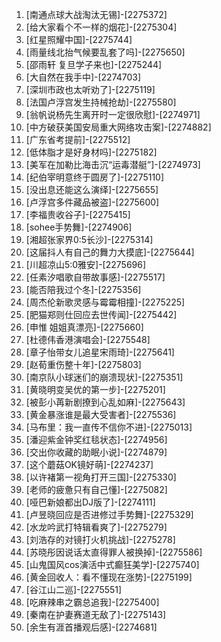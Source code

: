
1. [南通点球大战淘汰无锡]-[2275372]
1. [给大家看个不一样的烟花]-[2275304]
1. [红星照耀中国]-[2275744]
1. [雨量线北抬气候要乱套了吗]-[2275650]
1. [邵雨轩 复旦学子来也]-[2275244]
1. [大自然在我手中]-[2274703]
1. [深圳市政也太听劝了]-[2275119]
1. [法国卢浮宫发生持械抢劫]-[2275580]
1. [翁帆说杨先生离开时一定很欣慰]-[2274971]
1. [中方破获美国安局重大网络攻击案]-[2274882]
1. [广东省考提前]-[2275512]
1. [低体脂才是好身材吗]-[2275182]
1. [美军在加勒比海击沉“运毒潜艇”]-[2274973]
1. [纪伯宰明意终于圆房了]-[2275110]
1. [没出息还能这么演绎]-[2275655]
1. [卢浮宫多件藏品被盗]-[2275600]
1. [李福贵收谷子]-[2275415]
1. [sohee手势舞]-[2274906]
1. [湘超张家界0:5长沙]-[2275314]
1. [这届抖人有自己的舞力大摸底]-[2275644]
1. [川超凉山5:0雅安]-[2275696]
1. [任素汐唱歌自带故事感]-[2275517]
1. [能否陪我过个冬]-[2275356]
1. [周杰伦新歌灵感与霉霉相撞]-[2275225]
1. [肥猫郑则仕回应去世传闻]-[2275442]
1. [申惟 姐姐真漂亮]-[2275660]
1. [杜德伟香港演唱会]-[2275548]
1. [章子怡带女儿追星宋雨琦]-[2275641]
1. [赵荀重伤整十年]-[2275803]
1. [南京队小球迷们的崩溃现状]-[2275351]
1. [黄晓明变吴优的第一步]-[2275201]
1. [被彭小苒新剧撩到心乱如麻]-[2275643]
1. [黄金暴涨谁是最大受害者]-[2275536]
1. [马布里：我一直传不信你不进]-[2275013]
1. [潘迎紫金钟奖红毯状态]-[2274956]
1. [交出你收藏的助眠小说]-[2274879]
1. [这个蘑菇OK镜好萌]-[2274237]
1. [以许褚第一视角打开三国]-[2275330]
1. [老师的疲惫只有自己懂]-[2275082]
1. [哑巴新娘都出DJ版了]-[2274111]
1. [卢昱晓回应是否进修过手势舞]-[2275329]
1. [水龙吟武打特辑看爽了]-[2275279]
1. [刘浩存的对镜打火机挑战]-[2275278]
1. [苏晓彤因说话太直得罪人被换掉]-[2275586]
1. [山鬼国风cos演活中式癫狂美学]-[2275740]
1. [黄金回收人：看不懂现在涨势]-[2275199]
1. [谷江山二巡]-[2275551]
1. [吃麻辣串之霸总追我]-[2275400]
1. [秦南在护妻赛道无敌了]-[2275143]
1. [余生有涯首播观后感]-[2274681]